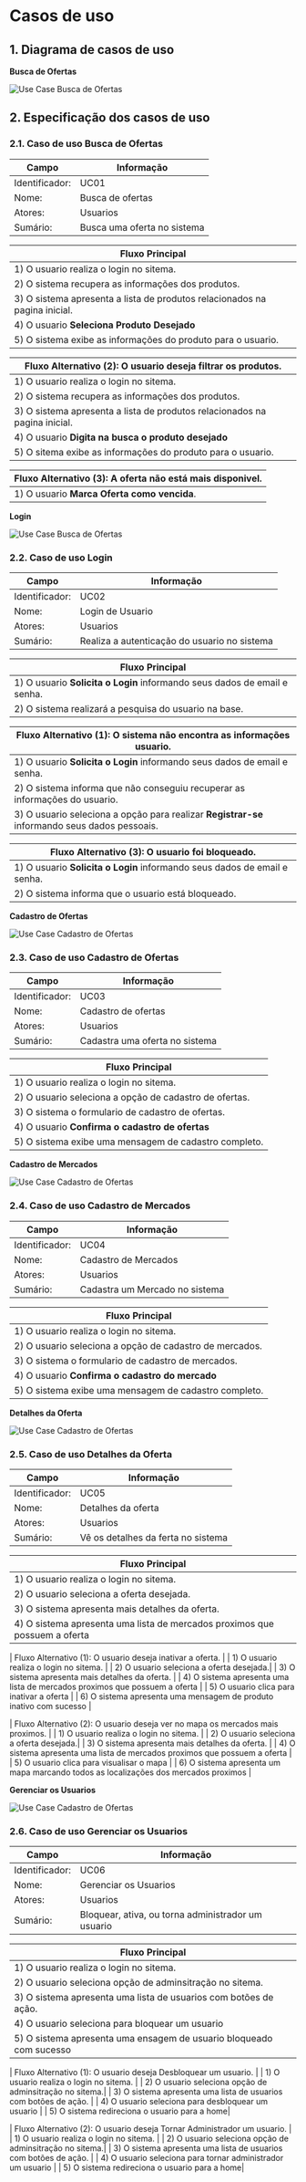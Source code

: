 # Casos de uso

## 1. Diagrama de casos de uso

**Busca de Ofertas**

![Use Case Busca de Ofertas](busca_ofertas.png)

## 2. Especificação dos casos de uso


### 2.1. Caso de uso **Busca de Ofertas**

| Campo          | Informação        |
|---|---|
| Identificador: | UC01              |
| Nome:          | Busca de ofertas |
| Atores:        | Usuarios |
| Sumário:       | Busca uma oferta no sistema |

| Fluxo Principal |
|---|
| 1) O usuario realiza o login no sitema. |
| 2) O sistema recupera as informações dos produtos.                   |
| 3) O sistema apresenta a lista de produtos relacionados na pagina inicial. |
| 4) O usuario **Seleciona Produto Desejado** |
| 5) O sistema exibe as informações do produto para o usuario. |


| Fluxo Alternativo (2): O usuario deseja filtrar os produtos. |
|---|
| 1) O usuario realiza o login no sitema. |
| 2) O sistema recupera as informações dos produtos.                   |
| 3) O sistema apresenta a lista de produtos relacionados na pagina inicial. |
| 4) O usuario **Digita na busca o produto desejado** |
| 5) O sitema exibe as informações do produto para o usuario. |

| Fluxo Alternativo (3): A oferta não está mais disponivel. |
|---|
| 1) O usuario **Marca Oferta como vencida**. |


**Login**

![Use Case Busca de Ofertas](login.png)


### 2.2. Caso de uso **Login**

| Campo          | Informação        |
|---|---|
| Identificador: | UC02              |
| Nome:          | Login de Usuario |
| Atores:        | Usuarios |
| Sumário:       | Realiza a autenticação do usuario no sistema |

| Fluxo Principal |
|---|
| 1) O usuario **Solicita o Login** informando seus dados de email e senha. |
| 2) O sistema realizará a pesquisa do usuario na base.                   |

| Fluxo Alternativo (1): O sistema não encontra as informações usuario. |
|---|
| 1) O usuario **Solicita o Login** informando seus dados de email e senha. |
| 2) O sistema informa que não conseguiu recuperar as informações do usuario. |
| 3) O usuario seleciona a opção para realizar **Registrar-se** informando seus dados pessoais. |

| Fluxo Alternativo (3): O usuario foi bloqueado. |
|---|
| 1) O usuario **Solicita o Login** informando seus dados de email e senha. |
| 2) O sistema informa que o usuario está bloqueado. |


**Cadastro de Ofertas**

![Use Case Cadastro de Ofertas](cadastro_ofertas.png)



### 2.3. Caso de uso **Cadastro de Ofertas**

| Campo          | Informação        |
|---|---|
| Identificador: | UC03              |
| Nome:          | Cadastro de ofertas |
| Atores:        | Usuarios |
| Sumário:       | Cadastra uma oferta no sistema |

| Fluxo Principal |
|---|
| 1) O usuario realiza o login no sitema. |
| 2) O usuario seleciona a opção de cadastro de ofertas.                   |
| 3) O sistema o formulario de cadastro de ofertas. |
| 4) O usuario **Confirma o cadastro de ofertas** |
| 5) O sistema exibe uma mensagem de cadastro completo. |


**Cadastro de Mercados**

![Use Case Cadastro de Ofertas](cadastro_mercados.png)

### 2.4. Caso de uso **Cadastro de Mercados**

| Campo          | Informação        |
|---|---|
| Identificador: | UC04              |
| Nome:          | Cadastro de Mercados |
| Atores:        | Usuarios |
| Sumário:       | Cadastra um Mercado no sistema |

| Fluxo Principal |
|---|
| 1) O usuario realiza o login no sitema. |
| 2) O usuario seleciona a opção de cadastro de mercados.|
| 3) O sistema o formulario de cadastro de mercados. |
| 4) O usuario **Confirma o cadastro do mercado** |
| 5) O sistema exibe uma mensagem de cadastro completo. |


**Detalhes da Oferta**

![Use Case Cadastro de Ofertas](detalhes_oferta.png)

### 2.5. Caso de uso **Detalhes da Oferta**

| Campo          | Informação        |
|---|---|
| Identificador: | UC05             |
| Nome:          | Detalhes da oferta |
| Atores:        | Usuarios |
| Sumário:       | Vê os detalhes da ferta no sistema |

| Fluxo Principal |
|---|
| 1) O usuario realiza o login no sitema. |
| 2) O usuario seleciona a oferta desejada.|
| 3) O sistema apresenta mais detalhes da oferta. |
| 4) O sistema apresenta uma lista de mercados proximos que possuem a oferta |

| Fluxo Alternativo (1): O usuario deseja inativar a oferta. |
| 1) O usuario realiza o login no sitema. |
| 2) O usuario seleciona a oferta desejada.|
| 3) O sistema apresenta mais detalhes da oferta. |
| 4) O sistema apresenta uma lista de mercados proximos que possuem a oferta |
| 5) O usuario clica para inativar a oferta |
| 6) O sistema apresenta uma mensagem de produto inativo com sucesso |

| Fluxo Alternativo (2): O usuario deseja ver no mapa os mercados mais proximos. |
| 1) O usuario realiza o login no sitema. |
| 2) O usuario seleciona a oferta desejada.|
| 3) O sistema apresenta mais detalhes da oferta. |
| 4) O sistema apresenta uma lista de mercados proximos que possuem a oferta |
| 5) O usuario clica para visualisar o mapa |
| 6) O sistema apresenta um mapa marcando todos as localizações dos mercados proximos |

**Gerenciar os Usuarios**

![Use Case Cadastro de Ofertas](gerencia_usuarios.png)

### 2.6. Caso de uso **Gerenciar os Usuarios**

| Campo          | Informação        |
|---|---|
| Identificador: | UC06             |
| Nome:          | Gerenciar os Usuarios |
| Atores:        | Usuarios |
| Sumário:       | Bloquear, ativa, ou torna administrador um usuario |

| Fluxo Principal |
|---|
| 1) O usuario realiza o login no sitema. |
| 2) O usuario seleciona  opção de adminsitração no sitema.|
| 3) O sistema apresenta uma lista de usuarios com botões de ação. |
| 4) O usuario seleciona para bloquear um usuario |
| 5) O sistema apresenta uma ensagem de usuario bloqueado com sucesso |

| Fluxo Alternativo (1): O usuario deseja Desbloquear um usuario. |
| 1) O usuario realiza o login no sitema. |
| 2) O usuario seleciona  opção de adminsitração no sitema.|
| 3) O sistema apresenta uma lista de usuarios com botões de ação. |
| 4) O usuario seleciona para desbloquear um usuario |
| 5) O sistema redireciona o usuario para a home|

| Fluxo Alternativo (2): O usuario deseja Tornar Administrador um usuario. |
| 1) O usuario realiza o login no sitema. |
| 2) O usuario seleciona  opção de adminsitração no sitema.|
| 3) O sistema apresenta uma lista de usuarios com botões de ação. |
| 4) O usuario seleciona para tornar administrador um usuario |
| 5) O sistema redireciona o usuario para a home|